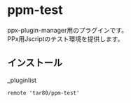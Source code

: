 # ppm-test

ppx-plugin-manager用のプラグインです。  
PPx用Jscriptのテスト環境を提供します。

## インストール

\_pluginlist

```text
remote 'tar80/ppm-test'
```

